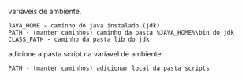 
variáveis de ambiente.

```
JAVA_HOME - caminho do java instalado (jdk)
PATH - (manter caminhos) caminho da pasta %JAVA_HOME%\bin do jdk
CLASS_PATH - caminho da pasta lib do jdk
```


adicione a pasta script
na variavel de ambiente:

```
PATH - (manter caminhos) adicionar local da pasta scripts
```